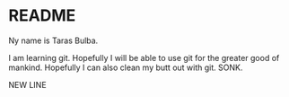 # README #

Ny name is Taras Bulba.

I am learning git.
Hopefully I will be able to use git for the greater good of mankind.
Hopefully I can also clean my butt out with git.
SONK.


NEW LINE
